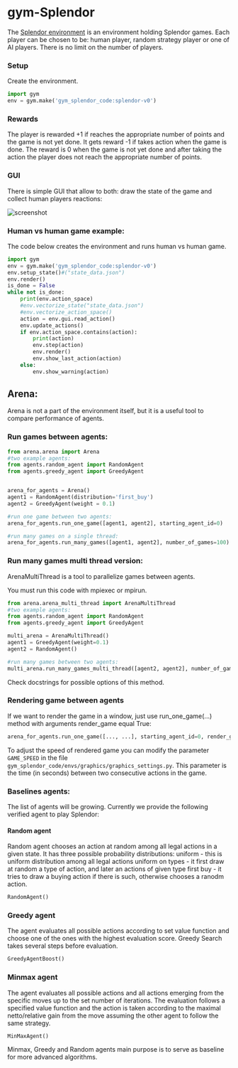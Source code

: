 

# gym-Splendor
The [Splendor environment](https://github.com/TomaszOdrzygozdz/gym-splendor) is an environment holding Splendor games.
Each player can be chosen to be: human player, random strategy player or one of AI players. There is no limit on the
number of players.

### Setup

Create the environment.

``` python
import gym
env = gym.make('gym_splendor_code:splendor-v0')
```

### Rewards
The player is rewarded +1 if reaches the appropriate number of points and the game is not yet done. It gets reward -1 if
takes action when the game is done. The reward is 0 when the game is not yet done and after taking the action the player
does not reach the appropriate number of points.

### GUI
There is simple GUI that allow to both: draw the state of the game and collect human players reactions:

![screenshot](https://github.com/TomaszOdrzygozdz/gym-splendor/blob/master/splendor_screenshot.png)

### Human vs human game example:

The code below creates the environment and runs human vs human game.

```python
import gym
env = gym.make('gym_splendor_code:splendor-v0')
env.setup_state()#("state_data.json")
env.render()
is_done = False
while not is_done:
    print(env.action_space)
    #env.vectorize_state("state_data.json")
    #env.vectorize_action_space()
    action = env.gui.read_action()
    env.update_actions()
    if env.action_space.contains(action):
        print(action)
        env.step(action)
        env.render()
        env.show_last_action(action)
    else:
        env.show_warning(action)

```

## Arena:
Arena is not a part of the environment itself, but it is a useful tool to compare performance of agents.

### Run games between agents:

```python
from arena.arena import Arena
#two example agents:
from agents.random_agent import RandomAgent
from agents.greedy_agent import GreedyAgent


arena_for_agents = Arena()
agent1 = RandomAgent(distribution='first_buy')
agent2 = GreedyAgent(weight = 0.1)

#run one game between two agents:
arena_for_agents.run_one_game([agent1, agent2], starting_agent_id=0)

#run many games on a single thread:
arena_for_agents.run_many_games([agent1, agent2], number_of_games=100)
```

### Run many games multi thread version:
ArenaMultiThread is a tool to parallelize games between agents. <aside class="warning">
You must run this code with mpiexec or mpirun. </aside>
```python
from arena.arena_multi_thread import ArenaMultiThread
#two example agents:
from agents.random_agent import RandomAgent
from agents.greedy_agent import GreedyAgent

multi_arena = ArenaMultiThread()
agent1 = GreedyAgent(weight=0.1)
agent2 = RandomAgent()

#run many games between two agents:
multi_arena.run_many_games_multi_thread([agent2, agent2], number_of_games=100)

```
Check docstrings for possible options of this method.

### Rendering game between agents
If we want to render the game in a window, just use run_one_game(...) method with arguments render_game equal True:
```python
arena_for_agents.run_one_game([..., ...], starting_agent_id=0, render_game=True)
```
To adjust the speed of rendered game you can modify the parameter ```GAME_SPEED``` in the file 
```gym_splendor_code/envs/graphics/graphics_settings.py```. This parameter is the time (in seconds) between two consecutive
actions in the game.

### Baselines agents:

The list of agents will be growing. Currently we provide the following verified agent to play Splendor:

#### Random agent
Random agent chooses an action at random among all legal actions in a given state. It has three possible
probability distributions: 
uniform - this is uniform distribution among all legal actions
uniform on types - it first draw at random a type of action, and later an actions of given type
first buy - it tries to draw a buying action if there is such, otherwise chooses a ranodm action.

```python
RandomAgent()
```


### Greedy agent
The agent evaluates all possible actions according to set value function and choose one of the ones with the highest 
evaluation score. Greedy Search takes several steps before evaluation.

```python
GreedyAgentBoost()
```

### Minmax agent
The agent evaluates all possible actions and all actions emerging from the specific moves up to the set number of 
iterations. The evaluation follows a specified value function and the action is taken according to the maximal 
netto/relative gain from the move assuming the other agent to follow the same strategy.

```python
MinMaxAgent()
```

Minmax, Greedy and Random agents main purpose is to serve as baseline for more advanced algorithms. 

